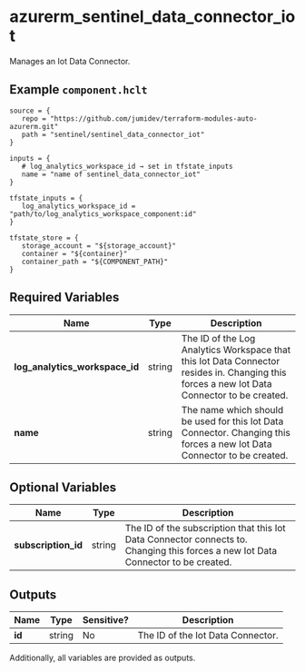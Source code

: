 # azurerm_sentinel_data_connector_iot

Manages an Iot Data Connector.

## Example `component.hclt`

```hcl
source = {
   repo = "https://github.com/jumidev/terraform-modules-auto-azurerm.git"   
   path = "sentinel/sentinel_data_connector_iot"   
}

inputs = {
   # log_analytics_workspace_id → set in tfstate_inputs
   name = "name of sentinel_data_connector_iot"   
}

tfstate_inputs = {
   log_analytics_workspace_id = "path/to/log_analytics_workspace_component:id"   
}

tfstate_store = {
   storage_account = "${storage_account}"   
   container = "${container}"   
   container_path = "${COMPONENT_PATH}"   
}

```

## Required Variables

| Name | Type |  Description |
| ---- | --------- |  ----------- |
| **log_analytics_workspace_id** | string |  The ID of the Log Analytics Workspace that this Iot Data Connector resides in. Changing this forces a new Iot Data Connector to be created. | 
| **name** | string |  The name which should be used for this Iot Data Connector. Changing this forces a new Iot Data Connector to be created. | 

## Optional Variables

| Name | Type |  Description |
| ---- | --------- |  ----------- |
| **subscription_id** | string |  The ID of the subscription that this Iot Data Connector connects to. Changing this forces a new Iot Data Connector to be created. | 



## Outputs

| Name | Type | Sensitive? | Description |
| ---- | ---- | --------- | --------- |
| **id** | string | No  | The ID of the Iot Data Connector. | 

Additionally, all variables are provided as outputs.
